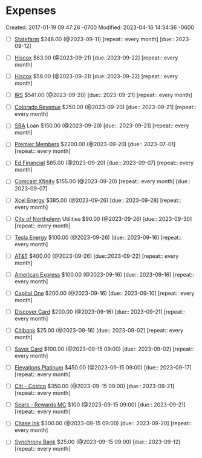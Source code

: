 # Expenses
Created: 2017-01-19 09:47:26 -0700
Modified: 2023-04-16 14:34:36 -0600

- [ ] [Statefarm](100-Notes/Finances/Statefarm)  $246.00  (@2023-09-11)   [repeat:: every month]  [due:: 2023-09-12]
- [ ] [Hiscox](100-Notes/Finances/Hiscox) $63.00  (@2023-09-21) [due::2023-09-22] [repeat:: every month]
- [ ] [Hiscox](100-Notes/Finances/Hiscox) $58.00  (@2023-09-21) [due::2023-09-22] [repeat:: every month]
- [ ] [IRS](100-Notes/Finances/IRS)  $541.00 (@2023-09-20)   [due:: 2023-09-21]  [repeat:: every month]
- [ ] [Colorado Revenue](100-Notes/Finances/ColoradoState)  $250.00  (@2023-09-20)   [due:: 2023-09-21]  [repeat:: every month]
- [ ] [SBA](100-Notes/Finances/SmallBusinessAssociation) Loan  $150.00  (@2023-09-20)  [due:: 2023-09-21]  [repeat:: every month]
- [ ] [Premier Members](100-Notes/Finances/PremierMembers)  $2200.00  (@2023-09-20)  [due:: 2023-07-01]  [repeat:: every month]
- [ ] [Ed Financial](100-Notes/Finances/EdFinancial) $85.00  (@2023-09-20)   [due:: 2023-09-07]  [repeat:: every month]
- [ ] [Comcast Xfinity](100-Notes/Finances/Comcast) $155.00 (@2023-09-20) [repeat:: every month] [due:: 2023-09-07]
- [ ] [Xcel Energy](100-Notes/Finances/XcelEnergy) $385.00  (@2023-09-26)  [due:: 2023-09-28]  [repeat:: every month]
- [ ] [City of Northglenn](100-Notes/Finances/CityofNorthglenn) Utilities $90.00  (@2023-09-26)  [due:: 2023-09-30]  [repeat:: every month]
- [ ] [Tesla Energy](100-Notes/Finances/Telsa)  $100.00  (@2023-09-26)  [due:: 2023-09-16]  [repeat:: every month]
- [ ] [AT&T](100-Notes/Finances/ATandT) $400.00  (@2023-09-26) [due::2023-09-22] [repeat:: every month]
- [ ] [American Express](100-Notes/Finances/AmericanExpress)  $100.00  (@2023-09-16)  [due:: 2023-09-16]  [repeat:: every month]
- [ ] [Capital One](100-Notes/Finances/CapitalOne)  $200.00  (@2023-09-16)  [due:: 2023-09-10]  [repeat:: every month]
- [ ] [Discover Card](100-Notes/Finances/DiscoverCard) $200.00  (@2023-09-16)  [due:: 2023-09-21]  [repeat:: every month]
- [ ] [Citibank](100-Notes/Finances/CitiBank)  $25.00  (@2023-09-16)  [due:: 2023-09-02]  [repeat:: every month]
- [ ] [Savor Card](100-Notes/SavorCard) $100.00  (@2023-09-15 09:00)  [due:: 2023-09-02]  [repeat:: every month]
- [ ] [Elevations Platinum](100-Notes/Finances/ElevationsCreditUnion) $450.00  (@2023-09-15 09:00)  [due:: 2023-09-17]  [repeat:: every month]
- [ ] [Citi - Costco](100-Notes/Finances/Citi)  $350.00  (@2023-09-15 09:00)  [due:: 2023-09-21]  [repeat:: every month]
- [ ] [Sears - Rewards MC](100-Notes/Finances/Sears-Rewards-Mastercard) $100  (@2023-09-15 09:00)  [due:: 2023-09-21]  [repeat:: every month]
- [ ] [Chase Ink](100-Notes/Finances/Chase) $300.00  (@2023-09-15 09:00)  [due:: 2023-09-20]  [repeat:: every month]
- [ ] [Synchrony Bank](100-Notes/Finances/Synchrony) $25.00  (@2023-09-15 09:00)  [due:: 2023-09-12]  [repeat:: every month]

